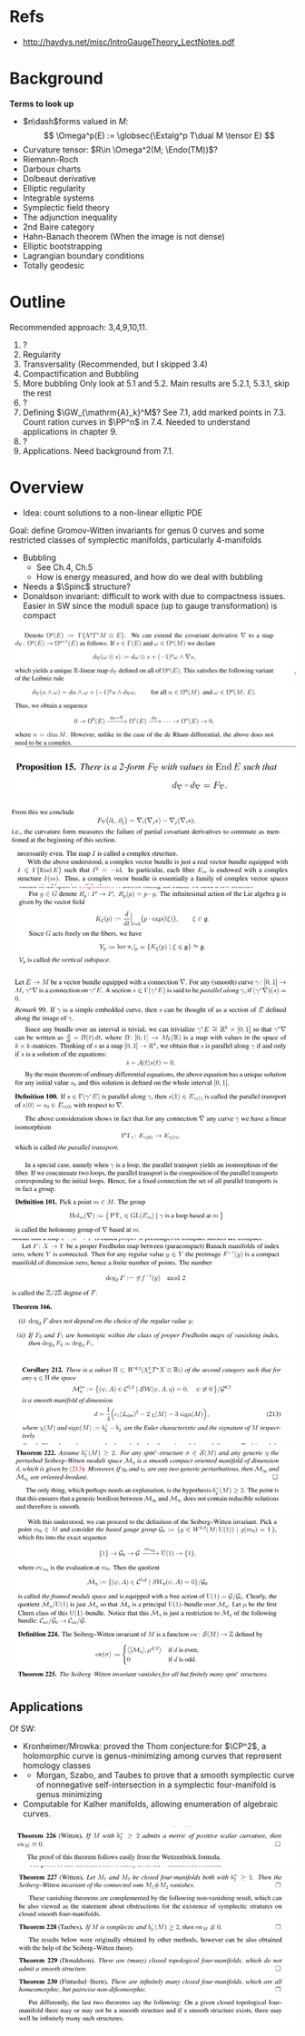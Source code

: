 # Refs

- <http://haydys.net/misc/IntroGaugeTheory_LectNotes.pdf>

# Background



**Terms to look up**

- $n\dash$forms valued in $M$:
$$
\Omega^p(E) := \globsec{\Extalg^p T\dual M \tensor E}
$$
- Curvature tensor: $R\in \Omega^2(M; \Endo(TM))$?
- Riemann-Roch
- Darboux charts
- Dolbeaut derivative
- Elliptic regularity
- Integrable systems
- Symplectic field theory
- The adjunction inequality
- 2nd Baire category
- Hahn-Banach theorem
	(When the image is not dense)
- Elliptic bootstrapping
- Lagrangian boundary conditions
- Totally geodesic


# Outline
Recommended approach: 3,4,9,10,11.

1. ?
2. Regularity
3. Transversality
	(Recommended, but I skipped 3.4)
4. Compactification and Bubbling
5. More bubbling
	Only look at 5.1 and 5.2.
	Main results are 5.2.1, 5.3.1, skip the rest
6. ?
7. Defining $\GW_{\mathrm{A}_k}^M$?
	See 7.1, add marked points in 7.3.
	Count ration curves in $\PP^n$ in 7.4.
	Needed to understand applications in chapter 9.
8. ?
9. Applications.
	Need background from 7.1.

# Overview

- Idea: count solutions to a non-linear elliptic PDE

Goal: define Gromov-Witten invariants for genus 0 curves and some restricted classes of symplectic manifolds, particularly 4-manifolds
- Bubbling
	- See Ch.4, Ch.5
	- How is energy measured, and how do we deal with bubbling
- Needs a $\Spinc$ structure?
- Donaldson invariant: difficult to work with due to compactness issues.
	Easier in SW since the moduli space (up to gauge transformation) is compact
	
![](../../attachments/Pasted%20image%2020210613123207.png)
![Definition of curvature forms](../../attachments/Pasted%20image%2020210613123239.png)
![](../../attachments/Pasted%20image%2020210613123343.png)
![](../../attachments/Pasted%20image%2020210613123746.png)
![](../../attachments/Pasted%20image%2020210613123931.png)
![](../../attachments/Pasted%20image%2020210613125636.png)
![](../../attachments/Pasted%20image%2020210613125901.png)
![](../../attachments/Pasted%20image%2020210613132212.png)
![](../../attachments/Pasted%20image%2020210613140925.png)
![](../../attachments/Pasted%20image%2020210613141140.png)
![](../../attachments/Pasted%20image%2020210613141226.png)


## Applications
Of SW:

- Kronheimer/Mrowka: proved the Thom conjecture:for $\CP^2$, a holomorphic curve is genus-minimizing among curves that represent homology classes
- - Morgan, Szabo, and Taubes to prove that a smooth symplectic curve of nonnegative self-intersection in a symplectic four-manifold is genus minimizing
- Computable for Kalher manifolds, allowing enumeration of algebraic curves.

![](../../attachments/Pasted%20image%2020210613141249.png)
![](../../attachments/Pasted%20image%2020210613141308.png)
